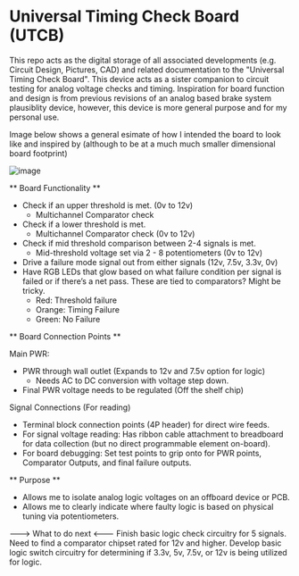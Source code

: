 # Universal Timing Check Board (UTCB)
This repo acts as the digital storage of all associated developments (e.g. Circuit Design, Pictures, CAD) and related documentation to the "Universal Timing Check Board". This device acts as a sister companion to circuit testing for analog voltage checks and timing. Inspiration for board function and design is from previous revisions of an analog based brake system plausiblity device, however, this device is more general purpose and for my personal use. 


Image below shows a general esimate of how I intended the board to look like and inspired by (although to be at a much much smaller dimensional board footprint)

![image](https://user-images.githubusercontent.com/126422709/221457139-57d0c613-f147-428f-b165-ee71c0b4f5a0.png)

** Board Functionality ** 

- Check if an upper threshold is met. (0v to 12v)
    - Multichannel Comparator check
- Check if a lower threshold is met.
    - Multichannel Comparator check (0v to 12v)
- Check if mid threshold comparison between 2-4 signals is met. 
    - Mid-threshold voltage set via 2 - 8 potentiometers (0v to 12v)
- Drive a failure mode signal out from either signals (12v, 7.5v, 3.3v, 0v)
- Have RGB LEDs that glow based on what failure condition per signal is failed or if there’s a net pass. These are tied to comparators? Might be tricky. 
    - Red: Threshold failure
    - Orange: Timing Failure
    - Green: No Failure
    
** Board Connection Points ** 

Main PWR: 
- PWR through wall outlet (Expands to 12v and 7.5v option for logic) 
    - Needs AC to DC conversion with voltage step down.  
- Final PWR voltage needs to be regulated (Off the shelf chip) 

Signal Connections (For reading)
- Terminal block connection points (4P header) for direct wire feeds. 
- For signal voltage reading: Has ribbon cable attachment to breadboard for data collection (but no direct programmable element on-board). 
- For board debugging: Set test points to grip onto for PWR points, Comparator Outputs, and final failure outputs. 

** Purpose ** 

- Allows me to isolate analog logic voltages on an offboard device or PCB. 
- Allows me to clearly indicate where faulty logic is based on physical tuning via potentiometers. 

---> What to do next <---
Finish basic logic check circuitry for 5 signals. Need to find a comparator chipset rated for 12v and higher. 
Develop basic logic switch circuitry for determining if 3.3v, 5v, 7.5v, or 12v is being utilized for logic. 

